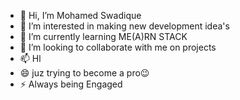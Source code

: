 - 👋 Hi, I’m Mohamed Swadique 
- 👀 I’m interested in making new development idea's 
- 🌱 I’m currently learning ME(A)RN STACK 
- 💞️ I’m looking to collaborate with me on projects 
- 📫 Hl
- 😄 juz trying to become a pro😉
- ⚡ Always being Engaged 

<!---
sqswadiq/sqswadiq is a ✨ special ✨ repository because its `README.md` (this file) appears on your GitHub profile.
You can click the Preview link to take a look at your changes.
--->
